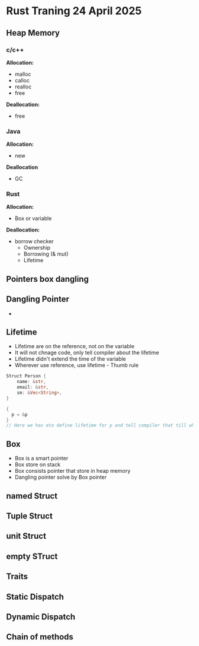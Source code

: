 # Rust Traning 24 April 2025

## Heap Memory

### c/c++

**Allocation:**

- malloc
- calloc
- realloc
- free

**Deallocation:**

- free

### Java

**Allocation:**

- new

**Deallocation**

- GC

### Rust

**Allocation:**

- Box or variable

**Deallocation:**

- borrow checker
  - Ownership
  - Borrowing (& mut)
  - Lifetime

## Pointers box dangling



## Dangling Pointer

-

## Lifetime

- Lifetime are on the reference, not on the variable
- It will not chnage code, only tell compiler about the lifetime
- Lifetime didn't extend the time of the variable
- Wherever use reference, use lifetime - Thumb rule

```rust
Struct Person {
    name: &str,
    email: &str,
    sm: &Vec<String>,
}

{
  p = &p
}
// Here we hav eto define lifetime for p and tell compiler that till when p alive keep alive name,email, sm. i.e. refernce within reference

```

## Box

- Box is a smart pointer
- Box store on stack
- Box consists pointer that store in heap memory
- Dangling pointer solve by Box pointer


## named Struct


## Tuple Struct

## unit Struct

## empty STruct


## Traits

## Static Dispatch

## Dynamic Dispatch

## Chain of methods